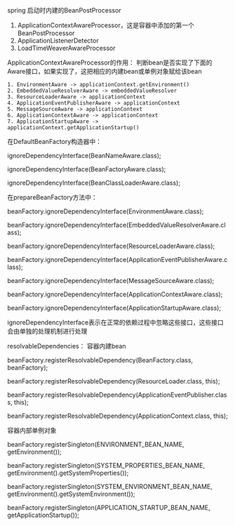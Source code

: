 spring 启动时内建的BeanPostProcessor

1. ApplicationContextAwareProcessor，这是容器中添加的第一个BeanPostProcessor
2. ApplicationListenerDetector
3. LoadTimeWeaverAwareProcessor

ApplicationContextAwareProcessor的作用： 判断bean是否实现了下面的Aware接口，如果实现了，这把相应的内建bean或单例对象赋给该bean

    1. EnvironmentAware -> applicationContext.getEnvironment()
    2. EmbeddedValueResolverAware -> embeddedValueResolver
    3. ResourceLoaderAware -> applicationContext
    4. ApplicationEventPublisherAware -> applicationContext
    5. MessageSourceAware -> applicationContext
    6. ApplicationContextAware -> applicationContext
    7. ApplicationStartupAware -> applicationContext.getApplicationStartup()

在DefaultBeanFactory构造器中：

ignoreDependencyInterface(BeanNameAware.class);

ignoreDependencyInterface(BeanFactoryAware.class);

ignoreDependencyInterface(BeanClassLoaderAware.class);

在prepareBeanFactory方法中：

beanFactory.ignoreDependencyInterface(EnvironmentAware.class);

beanFactory.ignoreDependencyInterface(EmbeddedValueResolverAware.class);

beanFactory.ignoreDependencyInterface(ResourceLoaderAware.class);

beanFactory.ignoreDependencyInterface(ApplicationEventPublisherAware.class);

beanFactory.ignoreDependencyInterface(MessageSourceAware.class);

beanFactory.ignoreDependencyInterface(ApplicationContextAware.class);

beanFactory.ignoreDependencyInterface(ApplicationStartupAware.class);

ignoreDependencyInterface表示在正常的依赖过程中忽略这些接口，这些接口会由单独的处理机制进行处理

resolvableDependencies： 容器内建bean

beanFactory.registerResolvableDependency(BeanFactory.class, beanFactory);

beanFactory.registerResolvableDependency(ResourceLoader.class, this);

beanFactory.registerResolvableDependency(ApplicationEventPublisher.class, this);

beanFactory.registerResolvableDependency(ApplicationContext.class, this);

容器内部单例对象

beanFactory.registerSingleton(ENVIRONMENT_BEAN_NAME, getEnvironment());

beanFactory.registerSingleton(SYSTEM_PROPERTIES_BEAN_NAME, getEnvironment().getSystemProperties());

beanFactory.registerSingleton(SYSTEM_ENVIRONMENT_BEAN_NAME, getEnvironment().getSystemEnvironment());

beanFactory.registerSingleton(APPLICATION_STARTUP_BEAN_NAME, getApplicationStartup());
